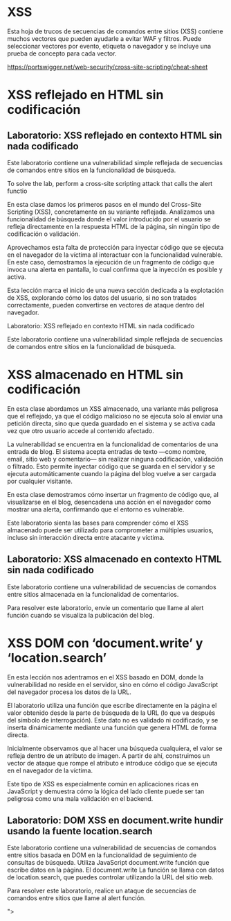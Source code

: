 # XSS

Esta hoja de trucos de secuencias de comandos entre sitios (XSS) contiene muchos vectores que pueden ayudarle a evitar WAF y filtros. Puede seleccionar vectores por evento, etiqueta o navegador y se incluye una prueba de concepto para cada vector.

https://portswigger.net/web-security/cross-site-scripting/cheat-sheet








# XSS reflejado en HTML sin codificación

## Laboratorio: XSS reflejado en contexto HTML sin nada codificado

Este laboratorio contiene una vulnerabilidad simple reflejada de secuencias de comandos entre sitios en la funcionalidad de búsqueda.

To solve the lab, perform a cross-site scripting attack that calls the alert functio


En esta clase damos los primeros pasos en el mundo del Cross-Site Scripting (XSS), concretamente en su variante reflejada. Analizamos una funcionalidad de búsqueda donde el valor introducido por el usuario se refleja directamente en la respuesta HTML de la página, sin ningún tipo de codificación o validación.

Aprovechamos esta falta de protección para inyectar código que se ejecuta en el navegador de la víctima al interactuar con la funcionalidad vulnerable. En este caso, demostramos la ejecución de un fragmento de código que invoca una alerta en pantalla, lo cual confirma que la inyección es posible y activa.

Esta lección marca el inicio de una nueva sección dedicada a la explotación de XSS, explorando cómo los datos del usuario, si no son tratados correctamente, pueden convertirse en vectores de ataque dentro del navegador.


Laboratorio: XSS reflejado en contexto HTML sin nada codificado

Este laboratorio contiene una vulnerabilidad simple reflejada de secuencias de comandos entre sitios en la funcionalidad de búsqueda.



<script>onerror=alert;throw 1</script>

<script>{onerror=alert}throw 1</script>











# XSS almacenado en HTML sin codificación

En esta clase abordamos un XSS almacenado, una variante más peligrosa que el reflejado, ya que el código malicioso no se ejecuta solo al enviar una petición directa, sino que queda guardado en el sistema y se activa cada vez que otro usuario accede al contenido afectado.

La vulnerabilidad se encuentra en la funcionalidad de comentarios de una entrada de blog. El sistema acepta entradas de texto —como nombre, email, sitio web y comentario— sin realizar ninguna codificación, validación o filtrado. Esto permite inyectar código que se guarda en el servidor y se ejecuta automáticamente cuando la página del blog vuelve a ser cargada por cualquier visitante.

En esta clase demostramos cómo insertar un fragmento de código que, al visualizarse en el blog, desencadena una acción en el navegador como mostrar una alerta, confirmando que el entorno es vulnerable.

Este laboratorio sienta las bases para comprender cómo el XSS almacenado puede ser utilizado para comprometer a múltiples usuarios, incluso sin interacción directa entre atacante y víctima.

## Laboratorio: XSS almacenado en contexto HTML sin nada codificado

Este laboratorio contiene una vulnerabilidad de secuencias de comandos entre sitios almacenada en la funcionalidad de comentarios.

Para resolver este laboratorio, envíe un comentario que llame al alert función cuando se visualiza la publicación del blog.


<script>onerror=alert;throw 1</script>









# XSS DOM con ‘document.write’ y ‘location.search’

En esta lección nos adentramos en el XSS basado en DOM, donde la vulnerabilidad no reside en el servidor, sino en cómo el código JavaScript del navegador procesa los datos de la URL.

El laboratorio utiliza una función que escribe directamente en la página el valor obtenido desde la parte de búsqueda de la URL (lo que va después del símbolo de interrogación). Este dato no es validado ni codificado, y se inserta dinámicamente mediante una función que genera HTML de forma directa.

Inicialmente observamos que al hacer una búsqueda cualquiera, el valor se refleja dentro de un atributo de imagen. A partir de ahí, construimos un vector de ataque que rompe el atributo e introduce código que se ejecuta en el navegador de la víctima.

Este tipo de XSS es especialmente común en aplicaciones ricas en JavaScript y demuestra cómo la lógica del lado cliente puede ser tan peligrosa como una mala validación en el backend.

## Laboratorio: DOM XSS en document.write hundir usando la fuente location.search

Este laboratorio contiene una vulnerabilidad de secuencias de comandos entre sitios basada en DOM en la funcionalidad de seguimiento de consultas de búsqueda. Utiliza JavaScript document.write función que escribe datos en la página. El document.write La función se llama con datos de location.search, que puedes controlar utilizando la URL del sitio web.

Para resolver este laboratorio, realice un ataque de secuencias de comandos entre sitios que llame al alert función.



<script> document.write(sanitizeHtml('<iframe onload=alert(1)>'))</script>


"><script>alert(1)</script>